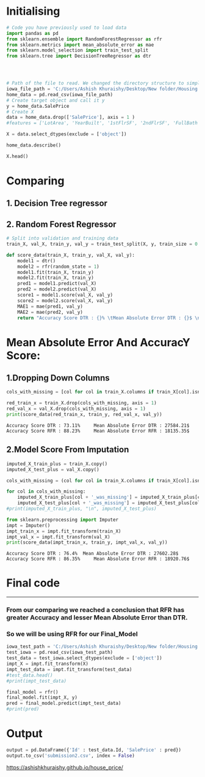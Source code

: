 # Initialising

```python
# Code you have previously used to load data
import pandas as pd
from sklearn.ensemble import RandomForestRegressor as rfr
from sklearn.metrics import mean_absolute_error as mae
from sklearn.model_selection import train_test_split
from sklearn.tree import DecisionTreeRegressor as dtr




# Path of the file to read. We changed the directory structure to simplify submitting to a competition
iowa_file_path = 'C:/Users/Ashish Khuraishy/Desktop/New folder/Housing Data/train.csv'
home_data = pd.read_csv(iowa_file_path)
# Create target object and call it y
y = home_data.SalePrice
# Create X
data = home_data.drop(['SalePrice'], axis = 1 )
#features = ['LotArea', 'YearBuilt', '1stFlrSF', '2ndFlrSF', 'FullBath', 'BedroomAbvGr', 'TotRmsAbvGrd']

X = data.select_dtypes(exclude = ['object'])
```


    

```python
home_data.describe()
```


```python
X.head()
```

# Comparing
## 1. Decision Tree regressor
## 2. Random Forest Regressor


```python
# Split into validation and training data
train_X, val_X, train_y, val_y = train_test_split(X, y, train_size = 0.7)

def score_data(train_X, train_y, val_X, val_y):
    model1 = dtr()
    model2 = rfr(random_state = 1)
    model1.fit(train_X, train_y)
    model2.fit(train_X, train_y)
    pred1 = model1.predict(val_X)
    pred2 = model2.predict(val_X)
    score1 = model1.score(val_X, val_y)
    score2 = model2.score(val_X, val_y)
    MAE1 = mae(pred1, val_y)
    MAE2 = mae(pred2, val_y)
    return "Accuracy Score DTR : {}% \tMean Absolute Error DTR : {}$ \nAccuracy Score RFR : {}% \tMean Absolute Error RFR : {}$".format(round(score1*100, 2), round(MAE1, 2), round(score2*100, 2), round(MAE2, 2))


```

    
    

# Mean Absolute Error And AccuracY Score:

## 1.Dropping Down Columns


```python
cols_with_missing = [col for col in train_X.columns if train_X[col].isnull().any()]

red_train_x = train_X.drop(cols_with_missing, axis = 1)
red_val_x = val_X.drop(cols_with_missing, axis = 1)
print(score_data(red_train_x, train_y, red_val_x, val_y))
```

    Accuracy Score DTR : 73.11% 	Mean Absolute Error DTR : 27584.21$ 
    Accuracy Score RFR : 88.23% 	Mean Absolute Error RFR : 18135.35$
    

## 2.Model Score From Imputation


```python
imputed_X_train_plus = train_X.copy()
imputed_X_test_plus = val_X.copy()

cols_with_missing = (col for col in train_X.columns if train_X[col].isnull().any())

for col in cols_with_missing:
    imputed_X_train_plus[col + '_was_missing'] = imputed_X_train_plus[col].isnull()
    imputed_X_test_plus[col + '_was_missing'] = imputed_X_test_plus[col].isnull()
#print(imputed_X_train_plus, "\n", imputed_X_test_plus)
```


```python
from sklearn.preprocessing import Imputer
impt = Imputer()
impt_train_x = impt.fit_transform(train_X)
impt_val_x = impt.fit_transform(val_X)
print(score_data(impt_train_x, train_y, impt_val_x, val_y))
```

    Accuracy Score DTR : 76.4% 	Mean Absolute Error DTR : 27602.28$ 
    Accuracy Score RFR : 86.35% 	Mean Absolute Error RFR : 18920.76$
    

# Final code
_____________________
### From our comparing we reached a conclusion that RFR has greater Accuracy and lesser Mean Absolute Error than DTR.
### So we will be using RFR for our Final_Model


```python
iowa_test_path = 'C:/Users/Ashish Khuraishy/Desktop/New folder/Housing Data/test.csv'
test_iowa = pd.read_csv(iowa_test_path)
test_data = test_iowa.select_dtypes(exclude = ['object'])
impt_X = impt.fit_transform(X)
impt_test_data = impt.fit_transform(test_data)
#test_data.head()
#print(impt_test_data)
```


```python
final_model = rfr()
final_model.fit(impt_X, y)
pred = final_model.predict(impt_test_data)
#print(pred)
```

# Output


```python
output = pd.DataFrame({'Id' : test_data.Id, 'SalePrice' : pred})
output.to_csv('submission2.csv', index = False)
```

https://ashishkhuraishy.github.io/house_price/
